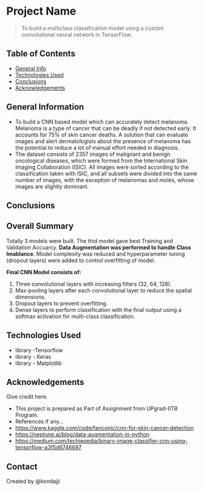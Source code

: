 # Project Name
> To build a multiclass classification model using a custom convolutional neural network in TensorFlow. 

## Table of Contents
* [General Info](#general-information)
* [Technologies Used](#technologies-used)
* [Conclusions](#conclusions)
* [Acknowledgements](#acknowledgements)

<!-- You can include any other section that is pertinent to your problem -->

## General Information
- To build a CNN based model which can accurately detect melanoma. Melanoma is a type of cancer that can be deadly if not detected early. It accounts for 75% of skin cancer 
  deaths. A solution that can evaluate images and alert dermatologists about the presence of melanoma has the potential to reduce a lot of manual effort needed in diagnosis.
- The dataset consists of 2357 images of malignant and benign oncological diseases, which were formed from the International Skin Imaging Collaboration (ISIC). All images were  sorted according to the classification taken with ISIC, and all subsets were divided into the same number of images, with the exception of melanomas and moles, whose images are slightly dominant.



## Conclusions
## **Overall Summary**

Totally 3 models were built. The thid model gave best Training and Validation Accuarcy. **Data Augmentation was performed to handle Class Imablance**. Model complexity was reduced and hyperparameter tuning (dropout layers) were added to control overfitting of model.

**Final CNN Model consists of:**
1. Three convolutional layers with increasing filters (32, 64, 128).
2. Max-pooling layers after each convolutional layer to reduce the spatial dimensions.
3. Dropout layers to prevent overfitting.
4. Dense layers to perform classification with the final output using a softmax activation for multi-class classification.




## Technologies Used
- library -Tensorflow
- library - Keras
- library - Matplotlib

<!-- As the libraries versions keep on changing, it is recommended to mention the version of library used in this project -->

## Acknowledgements
Give credit here.
- This project is prepared as Part of Assignment from UPgrad-IITB Program.
- References if any...
- https://www.kaggle.com/code/fanconic/cnn-for-skin-cancer-detection
- https://neptune.ai/blog/data-augmentation-in-python
- https://medium.com/techiepedia/binary-image-classifier-cnn-using-tensorflow-a3f5d6746697


## Contact
Created by @kondajji


<!-- Optional -->
<!-- ## License -->
<!-- This project is open source and available under the [... License](). -->

<!-- You don't have to include all sections - just the one's relevant to your project -->